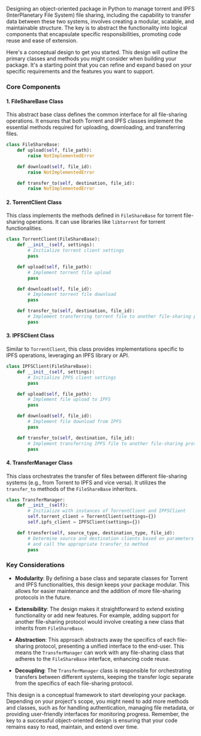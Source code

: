 Designing an object-oriented package in Python to manage torrent and IPFS (InterPlanetary File System) file sharing, including the capability to transfer data between these two systems, involves creating a modular, scalable, and maintainable structure. The key is to abstract the functionality into logical components that encapsulate specific responsibilities, promoting code reuse and ease of extension.

Here's a conceptual design to get you started. This design will outline the primary classes and methods you might consider when building your package. It's a starting point that you can refine and expand based on your specific requirements and the features you want to support.

### Core Components

#### 1. **FileShareBase Class**

This abstract base class defines the common interface for all file-sharing operations. It ensures that both Torrent and IPFS classes implement the essential methods required for uploading, downloading, and transferring files.

```python
class FileShareBase:
    def upload(self, file_path):
        raise NotImplementedError

    def download(self, file_id):
        raise NotImplementedError

    def transfer_to(self, destination, file_id):
        raise NotImplementedError
```

#### 2. **TorrentClient Class**

This class implements the methods defined in `FileShareBase` for torrent file-sharing operations. It can use libraries like `libtorrent` for torrent functionalities.

```python
class TorrentClient(FileShareBase):
    def __init__(self, settings):
        # Initialize torrent client settings
        pass

    def upload(self, file_path):
        # Implement torrent file upload
        pass

    def download(self, file_id):
        # Implement torrent file download
        pass

    def transfer_to(self, destination, file_id):
        # Implement transferring torrent file to another file-sharing protocol
        pass
```

#### 3. **IPFSClient Class**

Similar to `TorrentClient`, this class provides implementations specific to IPFS operations, leveraging an IPFS library or API.

```python
class IPFSClient(FileShareBase):
    def __init__(self, settings):
        # Initialize IPFS client settings
        pass

    def upload(self, file_path):
        # Implement file upload to IPFS
        pass

    def download(self, file_id):
        # Implement file download from IPFS
        pass

    def transfer_to(self, destination, file_id):
        # Implement transferring IPFS file to another file-sharing protocol
        pass
```

#### 4. **TransferManager Class**

This class orchestrates the transfer of files between different file-sharing systems (e.g., from Torrent to IPFS and vice versa). It utilizes the `transfer_to` methods of the `FileShareBase` inheritors.

```python
class TransferManager:
    def __init__(self):
        # Initialize with instances of TorrentClient and IPFSClient
        self.torrent_client = TorrentClient(settings={})
        self.ipfs_client = IPFSClient(settings={})

    def transfer(self, source_type, destination_type, file_id):
        # Determine source and destination clients based on parameters
        # and call the appropriate transfer_to method
        pass
```

### Key Considerations

- **Modularity**: By defining a base class and separate classes for Torrent and IPFS functionalities, this design keeps your package modular. This allows for easier maintenance and the addition of more file-sharing protocols in the future.

- **Extensibility**: The design makes it straightforward to extend existing functionality or add new features. For example, adding support for another file-sharing protocol would involve creating a new class that inherits from `FileShareBase`.

- **Abstraction**: This approach abstracts away the specifics of each file-sharing protocol, presenting a unified interface to the end-user. This means the `TransferManager` can work with any file-sharing class that adheres to the `FileShareBase` interface, enhancing code reuse.

- **Decoupling**: The `TransferManager` class is responsible for orchestrating transfers between different systems, keeping the transfer logic separate from the specifics of each file-sharing protocol.

This design is a conceptual framework to start developing your package. Depending on your project's scope, you might need to add more methods and classes, such as for handling authentication, managing file metadata, or providing user-friendly interfaces for monitoring progress. Remember, the key to a successful object-oriented design is ensuring that your code remains easy to read, maintain, and extend over time.


